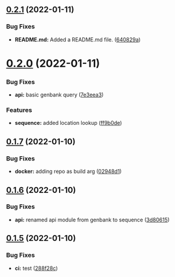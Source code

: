 ## [0.2.1](https://github.com/mycolab/genbank/compare/v0.2.0...v0.2.1) (2022-01-11)


### Bug Fixes

* **README.md:** Added a README.md file. ([640829a](https://github.com/mycolab/genbank/commit/640829a79439b737366b51f216be6cb7e6cffae4))



# [0.2.0](https://github.com/mycolab/genbank/compare/v0.1.7...v0.2.0) (2022-01-11)


### Bug Fixes

* **api:** basic genbank query ([7e3eea3](https://github.com/mycolab/genbank/commit/7e3eea3622f36382e6cc73691c6f92f80955a6b3))


### Features

* **sequence:** added location lookup ([ff9b0de](https://github.com/mycolab/genbank/commit/ff9b0de977e9f97fb3db976a6262f76875131a27))



## [0.1.7](https://github.com/mycolab/genbank/compare/v0.1.6...v0.1.7) (2022-01-10)


### Bug Fixes

* **docker:** adding repo as build arg ([02948d1](https://github.com/mycolab/genbank/commit/02948d1b4ffc905d385b4c46a15d0d90c1a36c8b))



## [0.1.6](https://github.com/mycolab/genbank/compare/v0.1.5...v0.1.6) (2022-01-10)


### Bug Fixes

* **api:** renamed api module from genbank to sequence ([3d80615](https://github.com/mycolab/genbank/commit/3d806155d38b5125570b07a594a33d6070525b09))



## [0.1.5](https://github.com/mycolab/genbank/compare/v0.1.4...v0.1.5) (2022-01-10)


### Bug Fixes

* **ci:** test ([288f28c](https://github.com/mycolab/genbank/commit/288f28c8de1c272c7893ae10ef2e2b89774217d0))



